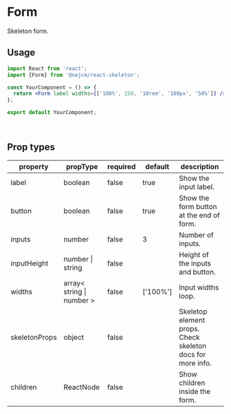 # Form

<p>
  Skeleton form.
</p>

## Usage

```jsx
import React from 'react';
import {Form} from '@nejcm/react-skeleton';

const YourComponent = () => {
  return <Form label widths={['100%', 150, '10rem', '100px', '50%']} />;
};

export default YourComponent;
```

<br/>

## Prop types

<table style="width:100%">
  <thead>
    <tr>
      <th>property</th>
      <th>propType</th>
      <th>required</th>
      <th>default</th>
      <th>description</th>
    </tr>
  </thead>
  <tbody>
    <tr>
      <td>label</td>
      <td>boolean</td>
      <td>false</td>
      <td>true</td>
      <td>Show the input label.</td>
    </tr>
    <tr>
      <td>button</td>
      <td>boolean</td>
      <td>false</td>
      <td>true</td>
      <td>Show the form button at the end of form.</td>
    </tr>
    <tr>
      <td>inputs</td>
      <td>number</td>
      <td>false</td>
      <td>3</td>
      <td>Number of inputs.</td>
    </tr>
    <tr>
      <td>inputHeight</td>
      <td>number | string</td>
      <td>false</td>
      <td></td>
      <td>Height of the inputs and button.</td>
    </tr>
    <tr>
      <td>widths</td>
      <td>array&lt; string | number &gt;</td>
      <td>false</td>
      <td>['100%']</td>
      <td>Input widths loop.</td>
    </tr>
    <tr>
      <td>skeletonProps</td>
      <td>object</td>
      <td>false</td>
      <td></td>
      <td>Skeletop element props. Check skeleton docs for more info.</td>
    </tr>
    <tr>
      <td>children</td>
      <td>ReactNode</td>
      <td>false</td>
      <td></td>
      <td>Show children inside the form.</td>
    </tr>
  </tbody>
</table>
